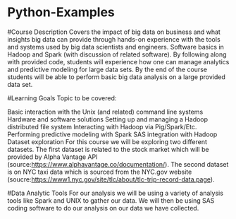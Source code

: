 # Python-Examples

#Course Description
Covers the impact of big data on business and what insights big data can provide through hands-on experience with the tools and systems used by big data scientists and engineers. Software basics in Hadoop and Spark (with discussion of related software). By following along with provided code, students will experience how one can manage analytics and predictive modeling for large data sets. By the end of the course students will be able to perform basic big data analysis on a large provided data set.

#Learning Goals
Topic to be covered:

Basic interaction with the Unix (and related) command line systems
Hardware and software solutions
Setting up and managing a Hadoop distributed file system
Interacting with Hadoop via Pig/Spark/Etc.
Performing predictive modeling with Spark
SAS integration with Hadoop
Dataset exploration
For this course we will be exploring two different datasets. The first dataset is related to the stock market which will be provided by Alpha Vantage API (source:https://www.alphavantage.co/documentation/). The second dataset is on NYC taxi data which is sourced from the NYC.gov website (soucre:https://www1.nyc.gov/site/tlc/about/tlc-trip-record-data.page).

#Data Analytic Tools
For our analysis we will be using a variety of analysis tools like Spark and UNIX to gather our data. We will then be using SAS coding software to do our analysis on our data we have collected.
